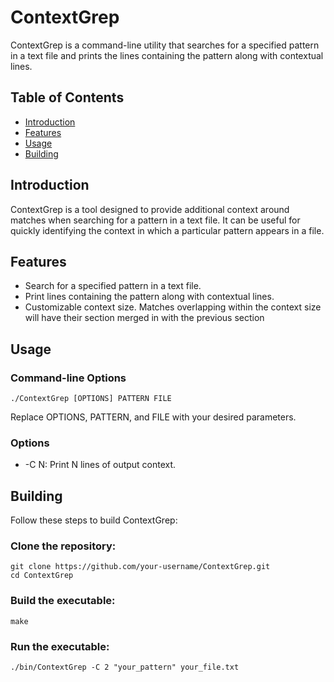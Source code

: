# ContextGrep

ContextGrep is a command-line utility that searches for a specified pattern in a text file and prints the lines containing the pattern along with contextual lines.

## Table of Contents

- [Introduction](#introduction)
- [Features](#features)
- [Usage](#usage)
- [Building](#building)

## Introduction

ContextGrep is a tool designed to provide additional context around matches when searching for a pattern in a text file. It can be useful for quickly identifying the context in which a particular pattern appears in a file.

## Features

- Search for a specified pattern in a text file.
- Print lines containing the pattern along with contextual lines.
- Customizable context size. Matches overlapping within the context size will have their section merged in with the previous section

## Usage

### Command-line Options

	./ContextGrep [OPTIONS] PATTERN FILE

Replace OPTIONS, PATTERN, and FILE with your desired parameters.

### Options

- -C N: Print N lines of output context.

## Building

Follow these steps to build ContextGrep:

### Clone the repository:

	git clone https://github.com/your-username/ContextGrep.git
	cd ContextGrep

### Build the executable:

	make

### Run the executable:

	./bin/ContextGrep -C 2 "your_pattern" your_file.txt
